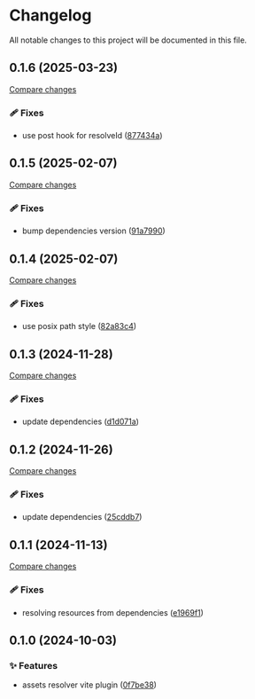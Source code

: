 <!-- header -->
# Changelog

All notable changes to this project will be documented in this file.

<!-- version:0.1.6 -->
## 0.1.6 (2025-03-23)

[Compare changes](https://github.com/Wroud/foundation/compare/vp-asset-resolver-v0.1.5...vp-asset-resolver-v0.1.6)

<!-- changelog -->
### 🩹 Fixes

- use post hook for resolveId ([877434a](https://github.com/Wroud/foundation/commit/877434a))

<!-- version:0.1.5 -->
## 0.1.5 (2025-02-07)

[Compare changes](https://github.com/Wroud/foundation/compare/vp-asset-resolver-v0.1.4...vp-asset-resolver-v0.1.5)

<!-- changelog -->
### 🩹 Fixes

- bump dependencies version ([91a7990](https://github.com/Wroud/foundation/commit/91a7990))

<!-- version:0.1.4 -->
## 0.1.4 (2025-02-07)

[Compare changes](https://github.com/Wroud/foundation/compare/vp-asset-resolver-v0.1.3...vp-asset-resolver-v0.1.4)

<!-- changelog -->
### 🩹 Fixes

- use posix path style ([82a83c4](https://github.com/Wroud/foundation/commit/82a83c4))

<!-- version:0.1.3 -->
## 0.1.3 (2024-11-28)

[Compare changes](https://github.com/Wroud/foundation/compare/vp-asset-resolver-v0.1.2...vp-asset-resolver-v0.1.3)

<!-- changelog -->
### 🩹 Fixes

- update dependencies ([d1d071a](https://github.com/Wroud/foundation/commit/d1d071a))

<!-- version:0.1.2 -->
## 0.1.2 (2024-11-26)

[Compare changes](https://github.com/Wroud/foundation/compare/vp-asset-resolver-v0.1.1...vp-asset-resolver-v0.1.2)

<!-- changelog -->
### 🩹 Fixes

- update dependencies ([25cddb7](https://github.com/Wroud/foundation/commit/25cddb7))

<!-- version:0.1.1 -->
## 0.1.1 (2024-11-13)

[Compare changes](https://github.com/Wroud/foundation/compare/vp-asset-resolver-v0.1.0...vp-asset-resolver-v0.1.1)

<!-- changelog -->
### 🩹 Fixes

- resolving resources from dependencies ([e1969f1](https://github.com/Wroud/foundation/commit/e1969f1))

<!-- version:0.1.0 -->
## 0.1.0 (2024-10-03)

<!-- changelog -->
### ✨ Features

- assets resolver vite plugin ([0f7be38](https://github.com/Wroud/foundation/commit/0f7be38))


